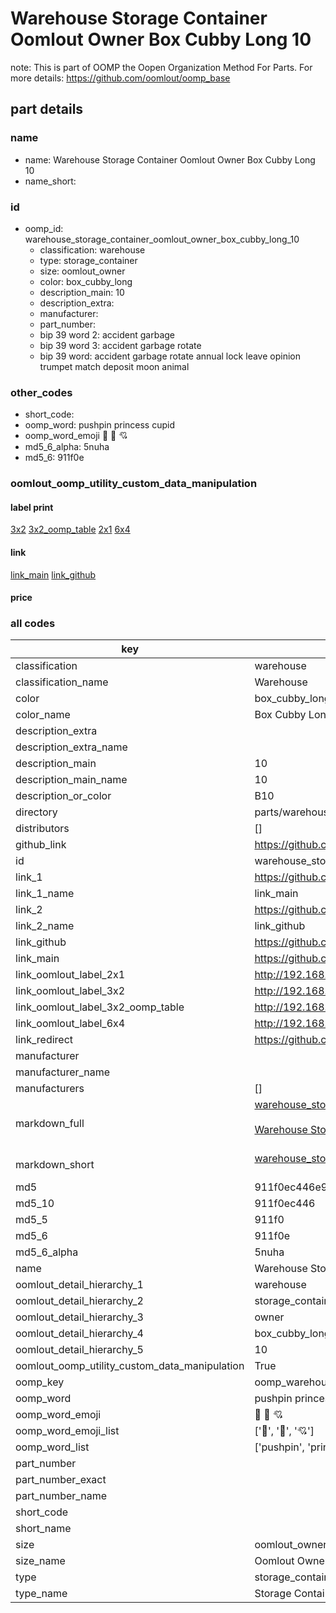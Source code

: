 # Warehouse Storage Container Oomlout Owner Box Cubby Long 10  

note: This is part of OOMP the Oopen Organization Method For Parts. For more details: https://github.com/oomlout/oomp_base

##  part details
  







### name
* name: Warehouse Storage Container Oomlout Owner Box Cubby Long 10
* name_short: 
### id
* oomp_id: warehouse_storage_container_oomlout_owner_box_cubby_long_10
  * classification: warehouse
  * type: storage_container
  * size: oomlout_owner
  * color: box_cubby_long
  * description_main: 10
  * description_extra: 
  * manufacturer: 
  * part_number: 
  * bip 39 word 2: accident garbage
  * bip 39 word 3: accident garbage rotate
  * bip 39 word: accident garbage rotate annual lock leave opinion trumpet match deposit moon animal

### other_codes
* short_code: 
* oomp_word: pushpin princess cupid
* oomp_word_emoji :pushpin: :princess: :cupid:
* md5_6_alpha: 5nuha
* md5_6: 911f0e






### oomlout_oomp_utility_custom_data_manipulation
#### label print
[3x2](http://192.168.1.245:1112/?label=oomp%205nuha)
[3x2_oomp_table](http://192.168.1.108:1112/?label=oomp%205nuha)
[2x1](http://192.168.1.242:1112/?label=oomp%205nuha)
[6x4](http://192.168.1.55:1112/?label=oomp%205nuha)    

#### link

[link_main](https://github.com/oomlout/oomlout_oomp_version_1_messy/tree/main/parts/warehouse_storage_container_oomlout_owner_box_cubby_long_10) [link_github](https://github.com/oomlout/oomlout_oomp_version_1_messy/tree/main/parts/warehouse_storage_container_oomlout_owner_box_cubby_long_10)                             

#### price







### all codes 
| key | value |  
| --- | --- |  
| classification | warehouse |  
| classification_name | Warehouse |  
| color | box_cubby_long |  
| color_name | Box Cubby Long |  
| description_extra |  |  
| description_extra_name |  |  
| description_main | 10 |  
| description_main_name | 10 |  
| description_or_color | B10 |  
| directory | parts/warehouse_storage_container_oomlout_owner_box_cubby_long_10 |  
| distributors | [] |  
| github_link | https://github.com/oomlout/oomlout_oomp_part_src/tree/main/parts/warehouse_storage_container_oomlout_owner_box_cubby_long_10 |  
| id | warehouse_storage_container_oomlout_owner_box_cubby_long_10 |  
| link_1 | https://github.com/oomlout/oomlout_oomp_version_1_messy/tree/main/parts/warehouse_storage_container_oomlout_owner_box_cubby_long_10 |  
| link_1_name | link_main |  
| link_2 | https://github.com/oomlout/oomlout_oomp_version_1_messy/tree/main/parts/warehouse_storage_container_oomlout_owner_box_cubby_long_10 |  
| link_2_name | link_github |  
| link_github | https://github.com/oomlout/oomlout_oomp_version_1_messy/tree/main/parts/warehouse_storage_container_oomlout_owner_box_cubby_long_10 |  
| link_main | https://github.com/oomlout/oomlout_oomp_version_1_messy/tree/main/parts/warehouse_storage_container_oomlout_owner_box_cubby_long_10 |  
| link_oomlout_label_2x1 | http://192.168.1.242:1112/?label=oomp%205nuha |  
| link_oomlout_label_3x2 | http://192.168.1.245:1112/?label=oomp%205nuha |  
| link_oomlout_label_3x2_oomp_table | http://192.168.1.108:1112/?label=oomp%205nuha |  
| link_oomlout_label_6x4 | http://192.168.1.55:1112/?label=oomp%205nuha |  
| link_redirect | https://github.com/oomlout/oomlout_oomp_version_1_messy/tree/main/parts/warehouse_storage_container_oomlout_owner_box_cubby_long_10 |  
| manufacturer |  |  
| manufacturer_name |  |  
| manufacturers | [] |  
| markdown_full | [warehouse_storage_container_oomlout_owner_box_cubby_long_10](none)<br>[](none)<br>[Warehouse Storage Container Oomlout Owner Box Cubby Long 10](none)<br><br> |  
| markdown_short | [warehouse_storage_container_oomlout_owner_box_cubby_long_10](none)<br><br> |  
| md5 | 911f0ec446e9936dfbc1b0977857e00b |  
| md5_10 | 911f0ec446 |  
| md5_5 | 911f0 |  
| md5_6 | 911f0e |  
| md5_6_alpha | 5nuha |  
| name | Warehouse Storage Container Oomlout Owner Box Cubby Long 10 |  
| oomlout_detail_hierarchy_1 | warehouse |  
| oomlout_detail_hierarchy_2 | storage_container |  
| oomlout_detail_hierarchy_3 | owner |  
| oomlout_detail_hierarchy_4 | box_cubby_long |  
| oomlout_detail_hierarchy_5 | 10 |  
| oomlout_oomp_utility_custom_data_manipulation | True |  
| oomp_key | oomp_warehouse_storage_container_oomlout_owner_box_cubby_long_10 |  
| oomp_word | pushpin princess cupid |  
| oomp_word_emoji | :pushpin: :princess: :cupid: |  
| oomp_word_emoji_list | [':pushpin:', ':princess:', ':cupid:'] |  
| oomp_word_list | ['pushpin', 'princess', 'cupid'] |  
| part_number |  |  
| part_number_exact |  |  
| part_number_name |  |  
| short_code |  |  
| short_name |  |  
| size | oomlout_owner |  
| size_name | Oomlout Owner |  
| type | storage_container |  
| type_name | Storage Container |  
